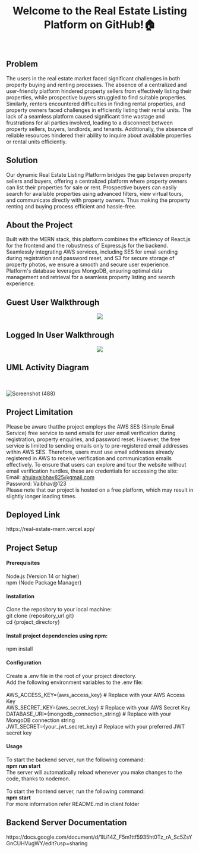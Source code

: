 <h1 align="center">Welcome to the Real Estate Listing Platform on GitHub!🏠</h1>
<br/>
<h2>Problem</h2>
The users in the real estate market faced significant challenges in both property buying and renting processes. The absence of a centralized and user-friendly platform hindered property sellers from effectively listing their properties, while prospective buyers struggled to find suitable properties. Similarly, renters encountered difficulties in finding rental properties, and property owners faced challenges in efficiently listing their rental units.
The lack of a seamless platform caused significant time wastage and frustrations for all parties involved, leading to a disconnect between property sellers, buyers, landlords, and tenants. Additionally, the absence of reliable resources hindered their ability to inquire about available properties or rental units efficiently.<br>
<h2>Solution</h2>
Our dynamic Real Estate Listing Platform bridges the gap between property sellers and buyers, offering a centralized platform where property owners can list their properties for sale or rent. Prospective buyers can easily search for available properties using advanced filters, view virtual tours, and communicate directly with property owners. Thus making the property renting and buying process efficient and hassle-free.
<h2>About the Project</h2>
Built with the MERN stack, this platform combines the efficiency of React.js for the frontend and the robustness of Express.js for the backend. Seamlessly integrating AWS services, including SES for email sending during registration and password reset, and S3 for secure storage of property photos, we ensure a smooth and secure user experience. Platform's database leverages MongoDB, ensuring optimal data management and retrieval for a seamless property listing and search experience.
<h2>Guest User Walkthrough</h2>
<p align="center"> 
  <img src="https://github.com/vaibhav5140/Real-estate-MERN/assets/85643531/fa63294e-0df4-453a-be0b-6d8bb8eb1854"/>
 </p> 

<h2>Logged In User Walkthrough</h2>
<p align="center"> 
  <img src="https://github.com/vaibhav5140/Real-estate-MERN/assets/85643531/87224039-f44b-4aa1-a791-72b8d18314e7"/>
 </p> 
<h2>UML Activity Diagram</h2><br>

![Screenshot (488)](https://github.com/vaibhav5140/Real-estate-MERN/assets/85643531/f7f3b0e2-9af0-4fbd-84da-5cab3a2df02c)

<h2>Project Limitation</h2>

Please be aware thatthe project employs the AWS SES (Simple Email Service) free service to send emails for user email verification during registration, property enquiries, and password reset. However, the free service is limited to sending emails only to pre-registered email addresses within AWS SES. Therefore, users must use email addresses already registered in AWS to receive verification and communication emails effectively.
To ensure that users can explore and tour the website without email verification hurdles, these are credentials for accessing the site:
<br>
Email: ahujavaibhav825@gmail.com<br>
Password: Vaibhav@123<br>
Please note that our project is hosted on a free platform, which may result in slightly longer loading times.
<h2>Deployed Link</h2>
https://real-estate-mern.vercel.app/


<h2>Project Setup</h2>

<h4>Prerequisites</h4>
Node.js (Version 14 or higher)<br>
npm (Node Package Manager)
<h4>Installation</h4>
Clone the repository to your local machine:<br>
git clone {repository_url.git} <br>
cd {project_directory}
<h4>Install project dependencies using npm:</h4>
npm install
<h4>Configuration</h4>
Create a .env file in the root of your project directory.<br>
Add the following environment variables to the .env file:<br><br>
AWS_ACCESS_KEY={aws_access_key} # Replace with your AWS Access Key<br>
AWS_SECRET_KEY={aws_secret_key} # Replace with your AWS Secret Key<br>
DATABASE_URI={mongodb_connection_string} # Replace with your MongoDB connection string<br>
JWT_SECRET={your_jwt_secret_key} # Replace with your preferred JWT secret key<br>
<h4>Usage</h4>
To start the backend server, run the following command:<br>
<strong>npm run start</strong><br>
The server will automatically reload whenever you make changes to the code, thanks to nodemon.
<br><br>
To start the frontend server, run the following command:<br>
<strong> npm start </strong><br>
For more information refer README.md in client folder

<h2>Backend Server Documentation</h2>
https://docs.google.com/document/d/1lLi14Z_F5m1ttf5935ht0Tz_rA_Sc5ZsYGnCUHVugWY/edit?usp=sharing


